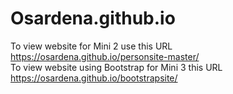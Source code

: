 # Osardena.github.io

To view website for Mini 2 use this URL https://osardena.github.io/personsite-master/
<br>
To view website using Bootstrap for Mini 3 this URL https://osardena.github.io/bootstrapsite/
